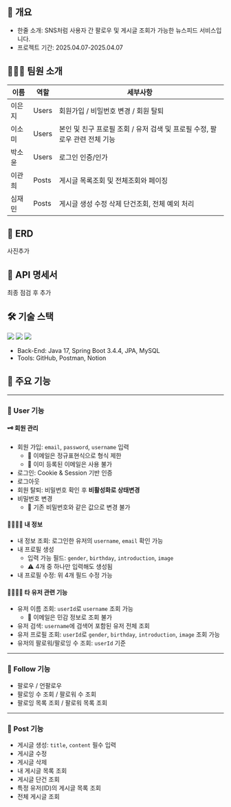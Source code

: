 ## 📌 개요
- 한줄 소개: SNS처럼 사용자 간 팔로우 및 게시글 조회가 가능한 뉴스피드 서비스입니다.
- 프로젝트 기간: 2025.04.07-2025.04.07

## 🧑‍🤝‍🧑 팀원 소개
| 이름 | 역할 | 세부사항                                          |
| --- | --- |-----------------------------------------------|
| 이은지 | Users | 회원가입 / 비밀번호 변경 / 회원 탈퇴                        |
| 이소미 | Users | 본인 및 친구 프로필 조회 / 유저 검색 및 프로필 수정, 팔로우 관련 전체 기능 |
| 박소윤 | Users | 로그인 인증/인가                                     |
| 이관희 | Posts | 게시글 목록조회 및 전체조회와 페이징                          |
| 심재민 | Posts | 게시글 생성 수정 삭제 단건조회, 전체 예외 처리                   |

## 🧱 ERD
사진추가

## 📑 API 명세서
최종 점검 후 추가


## 🛠 기술 스택
<img src="https://img.shields.io/badge/java-007396?style=for-the-badge&logo=java&logoColor=white">
<img src="https://img.shields.io/badge/mysql-4479A1?style=for-the-badge&logo=mysql&logoColor=white">
<img src="https://img.shields.io/badge/springboot-6DB33F?style=for-the-badge&logo=springboot&logoColor=white">



- Back-End: Java 17, Spring Boot 3.4.4, JPA, MySQL
- Tools: GitHub, Postman, Notion

## 🚀 주요 기능

---

### 👤 User 기능

#### 🗝️ 회원 관리
- 회원 가입: `email`, `password`, `username` 입력
    - 📛 이메일은 정규표현식으로 형식 제한
    - 📛 이미 등록된 이메일은 사용 불가
- 로그인: Cookie & Session 기반 인증
- 로그아웃
- 회원 탈퇴: 비밀번호 확인 후 **비활성화로 상태변경**
- 비밀번호 변경
    - 📛 기존 비밀번호와 같은 값으로 변경 불가

#### 🙋‍♀️🙋‍♂️ 내 정보
- 내 정보 조회: 로그인한 유저의 `username`, `email` 확인 가능
- 내 프로필 생성
    - 입력 가능 필드: `gender`, `birthday`, `introduction`, `image`
    - ⚠️ 4개 중 하나만 입력해도 생성됨
- 내 프로필 수정: 위 4개 필드 수정 가능

#### ️💁‍♀️💁‍♂️ 타 유저 관련 기능
- 유저 이름 조회: `userId`로 `username` 조회 가능
    - 📛 이메일은 민감 정보로 조회 불가
- 유저 검색: `username`에 검색어 포함된 유저 전체 조회
- 유저 프로필 조회: `userId`로 `gender`, `birthday`, `introduction`, `image` 조회 가능
- 유저의 팔로워/팔로잉 수 조회: `userId` 기준

---

### 🤝 Follow 기능

- 팔로우 / 언팔로우
- 팔로잉 수 조회 / 팔로워 수 조회
- 팔로잉 목록 조회 / 팔로워 목록 조회

---

### 📝 Post 기능

- 게시글 생성: `title`, `content` 필수 입력
- 게시글 수정
- 게시글 삭제
- 내 게시글 목록 조회
- 게시글 단건 조회
- 특정 유저(ID)의 게시글 목록 조회
- 전체 게시글 조회

